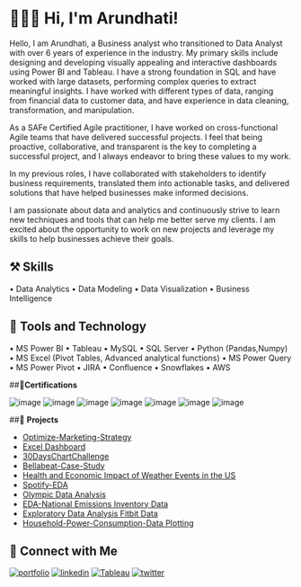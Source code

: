 
# 🙋🏻‍♀️ Hi, I'm Arundhati! 
Hello, I am Arundhati, a Business analyst who transitioned to Data Analyst with over 6 years of experience in the industry. My primary skills include designing and developing visually appealing and interactive dashboards using Power BI and Tableau. I have a strong foundation in SQL and have worked with large datasets, performing complex queries to extract meaningful insights. I have worked with different types of data, ranging from financial data to customer data, and have experience in data cleaning, transformation, and manipulation.

As a SAFe Certified Agile practitioner, I have worked on cross-functional Agile teams that have delivered successful projects. I feel that being proactive, collaborative, and transparent is the key to completing a successful project, and I always endeavor to bring these values to my work.

In my previous roles, I have collaborated with stakeholders to identify business requirements, translated them into actionable tasks, and delivered solutions that have helped businesses make informed decisions.

I am passionate about data and analytics and continuously strive to learn new techniques and tools that can help me better serve my clients. I am excited about the opportunity to work on new projects and leverage my skills to help businesses achieve their goals.

  
## ⚒️ **Skills**
• Data Analytics • Data Modeling • Data Visualization • Business Intelligence

## 🧰 **Tools and Technology**
• MS Power BI • Tableau • MySQL • SQL Server • Python (Pandas,Numpy)
•  MS Excel (Pivot Tables, Advanced analytical functions) • MS Power Query • MS Power Pivot 
• JIRA • Confluence • Snowflakes • AWS 

##📓**Certifications**

![image](https://github.com/aru20/aru20/assets/73730336/b8c4b191-3cd6-4f1d-a851-fe74070df7a1)
![image](https://github.com/aru20/aru20/assets/73730336/f078437b-bd5b-4d23-ba73-d6a73bce380f)
![image](https://github.com/aru20/aru20/assets/73730336/2be7d37d-051f-45b4-b209-5da771760693)
![image](https://github.com/aru20/aru20/assets/73730336/6e86488f-84a9-4f90-852b-1631f26beacb)
![image](https://github.com/aru20/aru20/assets/73730336/59544e9c-7fac-43ef-b417-eb048b03377b)
![image](https://github.com/aru20/aru20/assets/73730336/3b1020ad-1910-4c43-9776-e0c8dc971a96)
![image](https://github.com/aru20/aru20/assets/73730336/87edf748-ffae-478f-a6ba-c6b62218e262)


##📂 **Projects**
- [Optimize-Marketing-Strategy](https://github.com/aru20/Optimize-Marketing-Strategy#optimize-marketing-strategykpmg-virtual-internship-project) 
- [Excel Dashboard](https://github.com/aru20/EXCEL-Dashboard/blob/master/README.md) 
- [30DaysChartChallenge](https://github.com/aru20/30DaysChartChallenge#readme) 
- [Bellabeat-Case-Study](https://github.com/aru20/Bellabeat-Case-Study#bellabeat-case-study) 
- [Health and Economic Impact of Weather Events in the US](https://github.com/aru20/Health-and-Economic-Impact-of-Weather-Events-in-the-US/main/README.md)
- [Spotify-EDA](https://github.com/aru20/SpotifyTracks#spotifytracks)  
- [Olympic Data Analysis](https://github.com/aru20/Olympic-Data-Analysis#olympic-data-analysis)
- [EDA-National Emissions Inventory Data](https://github.com/aru20/EDA-National-Emissions-Inventory-Data#readme)
- [Exploratory Data Analysis Fitbit Data](https://github.com/aru20/RepData_PeerAssessment1/blob/master/README.md)
- [Household-Power-Consumption-Data Plotting](https://github.com/aru20/Household-Power-Consumption-Data-Plotting#introduction)
 
  
## 🔗 **Connect with Me**
[![portfolio](https://img.shields.io/badge/my_portfolio-666?style=for-the-badge&logo=ko-fi&logoColor=white)](https://aru20.github.io/)
[![linkedin](https://img.shields.io/badge/linkedin-0A66C2?style=for-the-badge&logo=linkedin&logoColor=white)](https://www.linkedin.com/in/arundhati-panigrahi)
[![Tableau](https://img.shields.io/badge/Tableau-003b6f?style=for-the-badge&logo=tableau&logoColor=white)](https://public.tableau.com/app/profile/arundhati.panigrahi)
[![twitter](https://img.shields.io/badge/twitter-1DA1F2?style=for-the-badge&logo=twitter&logoColor=white)](https://twitter.com/ArundhatiPanig9)

  
